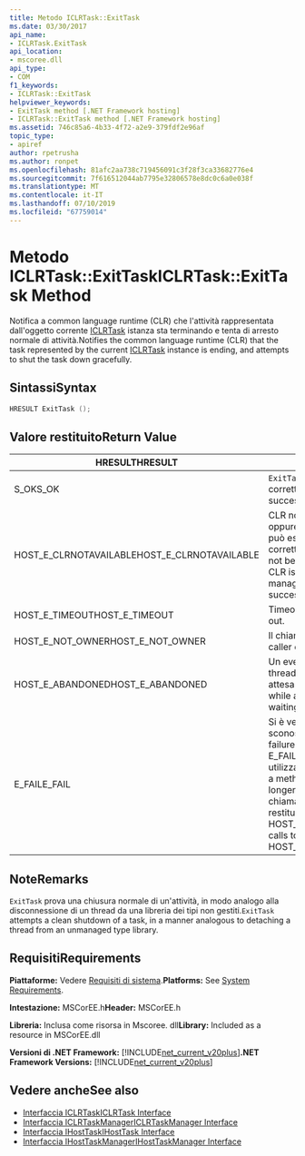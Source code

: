 ```yaml
---
title: Metodo ICLRTask::ExitTask
ms.date: 03/30/2017
api_name:
- ICLRTask.ExitTask
api_location:
- mscoree.dll
api_type:
- COM
f1_keywords:
- ICLRTask::ExitTask
helpviewer_keywords:
- ExitTask method [.NET Framework hosting]
- ICLRTask::ExitTask method [.NET Framework hosting]
ms.assetid: 746c85a6-4b33-4f72-a2e9-379fdf2e96af
topic_type:
- apiref
author: rpetrusha
ms.author: ronpet
ms.openlocfilehash: 81afc2aa738c719456091c3f28f3ca33682776e4
ms.sourcegitcommit: 7f616512044ab7795e32806578e8dc0c6a0e038f
ms.translationtype: MT
ms.contentlocale: it-IT
ms.lasthandoff: 07/10/2019
ms.locfileid: "67759014"
---
```

# <a name="iclrtaskexittask-method"></a><span data-ttu-id="63d8c-102">Metodo ICLRTask::ExitTask</span><span class="sxs-lookup"><span data-stu-id="63d8c-102">ICLRTask::ExitTask Method</span></span>
<span data-ttu-id="63d8c-103">Notifica a common language runtime (CLR) che l'attività rappresentata dall'oggetto corrente [ICLRTask](../../../../docs/framework/unmanaged-api/hosting/iclrtask-interface.md) istanza sta terminando e tenta di arresto normale di attività.</span><span class="sxs-lookup"><span data-stu-id="63d8c-103">Notifies the common language runtime (CLR) that the task represented by the current [ICLRTask](../../../../docs/framework/unmanaged-api/hosting/iclrtask-interface.md) instance is ending, and attempts to shut the task down gracefully.</span></span>  
  
## <a name="syntax"></a><span data-ttu-id="63d8c-104">Sintassi</span><span class="sxs-lookup"><span data-stu-id="63d8c-104">Syntax</span></span>  
  
```cpp  
HRESULT ExitTask ();  
```  
  
## <a name="return-value"></a><span data-ttu-id="63d8c-105">Valore restituito</span><span class="sxs-lookup"><span data-stu-id="63d8c-105">Return Value</span></span>  
  
|<span data-ttu-id="63d8c-106">HRESULT</span><span class="sxs-lookup"><span data-stu-id="63d8c-106">HRESULT</span></span>|<span data-ttu-id="63d8c-107">Descrizione</span><span class="sxs-lookup"><span data-stu-id="63d8c-107">Description</span></span>|  
|-------------|-----------------|  
|<span data-ttu-id="63d8c-108">S_OK</span><span class="sxs-lookup"><span data-stu-id="63d8c-108">S_OK</span></span>|<span data-ttu-id="63d8c-109">`ExitTask` stato restituito correttamente.</span><span class="sxs-lookup"><span data-stu-id="63d8c-109">`ExitTask` returned successfully.</span></span>|  
|<span data-ttu-id="63d8c-110">HOST_E_CLRNOTAVAILABLE</span><span class="sxs-lookup"><span data-stu-id="63d8c-110">HOST_E_CLRNOTAVAILABLE</span></span>|<span data-ttu-id="63d8c-111">CLR non è stato caricato in un processo oppure si trova in uno stato in cui non può eseguire codice gestito o elaborare correttamente la chiamata.</span><span class="sxs-lookup"><span data-stu-id="63d8c-111">The CLR has not been loaded into a process, or the CLR is in a state in which it cannot run managed code or process the call successfully.</span></span>|  
|<span data-ttu-id="63d8c-112">HOST_E_TIMEOUT</span><span class="sxs-lookup"><span data-stu-id="63d8c-112">HOST_E_TIMEOUT</span></span>|<span data-ttu-id="63d8c-113">Timeout della chiamata.</span><span class="sxs-lookup"><span data-stu-id="63d8c-113">The call timed out.</span></span>|  
|<span data-ttu-id="63d8c-114">HOST_E_NOT_OWNER</span><span class="sxs-lookup"><span data-stu-id="63d8c-114">HOST_E_NOT_OWNER</span></span>|<span data-ttu-id="63d8c-115">Il chiamante non possiede il blocco.</span><span class="sxs-lookup"><span data-stu-id="63d8c-115">The caller does not own the lock.</span></span>|  
|<span data-ttu-id="63d8c-116">HOST_E_ABANDONED</span><span class="sxs-lookup"><span data-stu-id="63d8c-116">HOST_E_ABANDONED</span></span>|<span data-ttu-id="63d8c-117">Un evento è stato annullato durante un thread bloccato o fiber è rimasta in attesa su di esso.</span><span class="sxs-lookup"><span data-stu-id="63d8c-117">An event was canceled while a blocked thread or fiber was waiting on it.</span></span>|  
|<span data-ttu-id="63d8c-118">E_FAIL</span><span class="sxs-lookup"><span data-stu-id="63d8c-118">E_FAIL</span></span>|<span data-ttu-id="63d8c-119">Si è verificato un errore irreversibile sconosciuto.</span><span class="sxs-lookup"><span data-stu-id="63d8c-119">An unknown catastrophic failure occurred.</span></span> <span data-ttu-id="63d8c-120">Quando un metodo di E_FAIL viene restituito, CLR non è più utilizzabile all'interno del processo.</span><span class="sxs-lookup"><span data-stu-id="63d8c-120">When a method returns E_FAIL, the CLR is no longer usable within the process.</span></span> <span data-ttu-id="63d8c-121">Le chiamate successive ai metodi di hosting restituiranno HOST_E_CLRNOTAVAILABLE.</span><span class="sxs-lookup"><span data-stu-id="63d8c-121">Subsequent calls to hosting methods return HOST_E_CLRNOTAVAILABLE.</span></span>|  
  
## <a name="remarks"></a><span data-ttu-id="63d8c-122">Note</span><span class="sxs-lookup"><span data-stu-id="63d8c-122">Remarks</span></span>  
 <span data-ttu-id="63d8c-123">`ExitTask` prova una chiusura normale di un'attività, in modo analogo alla disconnessione di un thread da una libreria dei tipi non gestiti.</span><span class="sxs-lookup"><span data-stu-id="63d8c-123">`ExitTask` attempts a clean shutdown of a task, in a manner analogous to detaching a thread from an unmanaged type library.</span></span>  
  
## <a name="requirements"></a><span data-ttu-id="63d8c-124">Requisiti</span><span class="sxs-lookup"><span data-stu-id="63d8c-124">Requirements</span></span>  
 <span data-ttu-id="63d8c-125">**Piattaforme:** Vedere [Requisiti di sistema](../../../../docs/framework/get-started/system-requirements.md).</span><span class="sxs-lookup"><span data-stu-id="63d8c-125">**Platforms:** See [System Requirements](../../../../docs/framework/get-started/system-requirements.md).</span></span>  
  
 <span data-ttu-id="63d8c-126">**Intestazione:** MSCorEE.h</span><span class="sxs-lookup"><span data-stu-id="63d8c-126">**Header:** MSCorEE.h</span></span>  
  
 <span data-ttu-id="63d8c-127">**Libreria:** Inclusa come risorsa in Mscoree. dll</span><span class="sxs-lookup"><span data-stu-id="63d8c-127">**Library:** Included as a resource in MSCorEE.dll</span></span>  
  
 <span data-ttu-id="63d8c-128">**Versioni di .NET Framework:** [!INCLUDE[net_current_v20plus](../../../../includes/net-current-v20plus-md.md)]</span><span class="sxs-lookup"><span data-stu-id="63d8c-128">**.NET Framework Versions:** [!INCLUDE[net_current_v20plus](../../../../includes/net-current-v20plus-md.md)]</span></span>  
  
## <a name="see-also"></a><span data-ttu-id="63d8c-129">Vedere anche</span><span class="sxs-lookup"><span data-stu-id="63d8c-129">See also</span></span>

- [<span data-ttu-id="63d8c-130">Interfaccia ICLRTask</span><span class="sxs-lookup"><span data-stu-id="63d8c-130">ICLRTask Interface</span></span>](../../../../docs/framework/unmanaged-api/hosting/iclrtask-interface.md)
- [<span data-ttu-id="63d8c-131">Interfaccia ICLRTaskManager</span><span class="sxs-lookup"><span data-stu-id="63d8c-131">ICLRTaskManager Interface</span></span>](../../../../docs/framework/unmanaged-api/hosting/iclrtaskmanager-interface.md)
- [<span data-ttu-id="63d8c-132">Interfaccia IHostTask</span><span class="sxs-lookup"><span data-stu-id="63d8c-132">IHostTask Interface</span></span>](../../../../docs/framework/unmanaged-api/hosting/ihosttask-interface.md)
- [<span data-ttu-id="63d8c-133">Interfaccia IHostTaskManager</span><span class="sxs-lookup"><span data-stu-id="63d8c-133">IHostTaskManager Interface</span></span>](../../../../docs/framework/unmanaged-api/hosting/ihosttaskmanager-interface.md)
